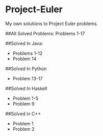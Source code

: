 # Project-Euler
My own solutions to Project Euler problems. 

##All Solved Problems:
Problems 1-17
 
##Solved In Java:
 - Problems 1-12
 - Problem 14

##Solved In Python
 - Problem 13-17

##Solved In Haskell
 - Problem 1-5
 - Problem 9
 
##Solved in C++
 - Problem 1
 - Problem 2
